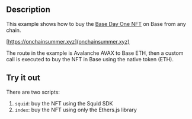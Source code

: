 ## Description

This example shows how to buy the [Base Day One NFT](https://opensea.io/collection/base-day-one) on Base from any chain.

[https://onchainsummer.xyz](onchainsummer.xyz)

The route in the example is Avalanche AVAX to Base ETH, then a custom call is executed to buy the NFT in Base using the native token (ETH).

## Try it out

There are two scripts:

1. `squid`: buy the NFT using the Squid SDK
2. `index`: buy the NFT using only the Ethers.js library

